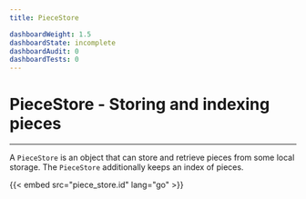 ```yaml
---
title: PieceStore

dashboardWeight: 1.5
dashboardState: incomplete
dashboardAudit: 0
dashboardTests: 0
---
```


# PieceStore - Storing and indexing pieces
---

A `PieceStore` is an object that can store and retrieve pieces
from some local storage. The `PieceStore` additionally keeps
an index of pieces.

{{< embed src="piece_store.id" lang="go" >}}

